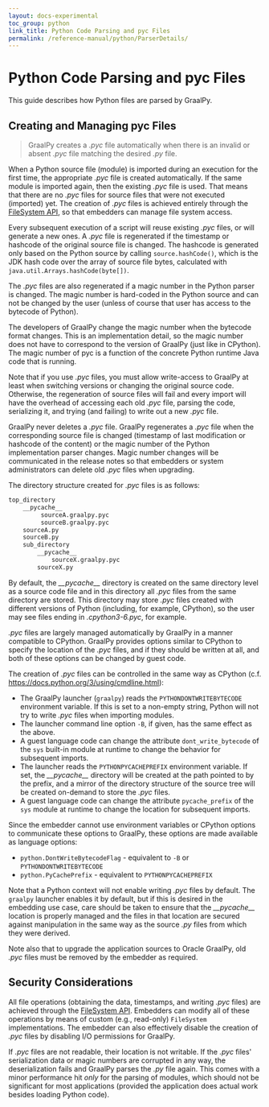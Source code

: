 ```yaml
---
layout: docs-experimental
toc_group: python
link_title: Python Code Parsing and pyc Files
permalink: /reference-manual/python/ParserDetails/
---
```

# Python Code Parsing and pyc Files

This guide describes how Python files are parsed by GraalPy.

## Creating and Managing pyc Files

>GraalPy creates a _.pyc_ file automatically when there is an invalid or absent _.pyc_ file matching the desired _.py_ file.

When a Python source file (module) is imported during an execution for the first time, the appropriate _.pyc_ file is created automatically.
If the same module is imported again, then the existing _.pyc_ file is used.
That means that there are no _.pyc_ files for source files that were not executed (imported) yet.
The creation of _.pyc_ files is achieved entirely through the [FileSystem API](https://www.graalvm.org/sdk/javadoc/org/graalvm/polyglot/io/FileSystem.html), so that embedders can manage file system access.

Every subsequent execution of a script will reuse existing _.pyc_ files, or will generate a new ones.
A _.pyc_ file is regenerated if the timestamp or hashcode of the original source file is changed.
The hashcode is generated only based on the Python source by calling `source.hashCode()`, which is the JDK hash code over the array of source file bytes, calculated with `java.util.Arrays.hashCode(byte[])`.

The _.pyc_ files are also regenerated if a magic number in the Python parser is changed.
The magic number is hard-coded in the Python source and can not be changed by the user (unless of course that user has access to the bytecode of Python).

The developers of GraalPy change the magic number when the bytecode format changes.
This is an implementation detail, so the magic number does not have to correspond to the version of GraalPy (just like in CPython).
The magic number of pyc is a function of the concrete Python runtime Java code that is running.

Note that if you use _.pyc_ files, you must allow write-access to GraalPy at least when switching versions or changing the original source code.
Otherwise, the regeneration of source files will fail and every import will have the overhead of accessing each old _.pyc_ file, parsing the code, serializing it, and trying (and failing) to write out a new _.pyc_ file.

GraalPy never deletes a _.pyc_ file.
GraalPy regenerates a _.pyc_ file when the corresponding source file is changed (timestamp of last modification or hashcode of the content) or the magic number of the Python implementation parser changes.
Magic number changes will be communicated in the release notes so that embedders or system administrators can delete old _.pyc_ files when upgrading.

The directory structure created for _.pyc_ files is as follows:
```python
top_directory
    __pycache__
         sourceA.graalpy.pyc
         sourceB.graalpy.pyc
    sourceA.py
    sourceB.py
    sub_directory
        __pycache__
            sourceX.graalpy.pyc
        sourceX.py
```

By default, the _\_\_pycache\_\__ directory is created on the same directory level as a source code file and in this directory all _.pyc_ files from the same directory are stored.
This directory may store _.pyc_ files created with different versions of Python (including, for example, CPython), so the user may see files ending in _.cpython3-6.pyc_, for example.

_.pyc_ files are largely managed automatically by GraalPy in a manner compatible to CPython. GraalPy provides options similar to CPython to specify the location of the _.pyc_ files, and if they should be written at all, and both of these options can be changed by guest code.

The creation of _.pyc_ files can be controlled in the same way as CPython
(c.f. https://docs.python.org/3/using/cmdline.html):

  * The GraalPy launcher (`graalpy`) reads the `PYTHONDONTWRITEBYTECODE`
    environment variable. If this is set to a non-empty string, Python will not
    try to write _.pyc_ files when importing modules.
  * The launcher command line option `-B`, if given, has the same effect as the
    above.
  * A guest language code can change the attribute `dont_write_bytecode` of the
    `sys` built-in module at runtime to change the behavior for subsequent
    imports.
  * The launcher reads the `PYTHONPYCACHEPREFIX` environment variable. If set,
    the _\_\_pycache\_\__ directory will be created at the path pointed to by the
    prefix, and a mirror of the directory structure of the source tree will be
    created on-demand to store the _.pyc_ files.
  * A guest language code can change the attribute `pycache_prefix` of the `sys`
    module at runtime to change the location for subsequent imports.

Since the embedder cannot use environment variables or CPython options to
communicate these options to GraalPy, these options are made available as language options:

  * `python.DontWriteBytecodeFlag` - equivalent to `-B` or `PYTHONDONTWRITEBYTECODE`
  * `python.PyCachePrefix` - equivalent to `PYTHONPYCACHEPREFIX`


Note that a Python context will not enable writing _.pyc_ files by default.
The `graalpy` launcher enables it by default, but if this is desired in the embedding use case, care should be taken to ensure that the _\_\_pycache\_\__ location is properly managed and the files in that location are secured against manipulation in the same way as the source _.py_ files from which they were derived.

Note also that to upgrade the application sources to Oracle GraalPy, old _.pyc_
files must be removed by the embedder as required.

## Security Considerations

All file operations (obtaining the data, timestamps, and writing _.pyc_ files)
are achieved through the [FileSystem API](https://www.graalvm.org/sdk/javadoc/org/graalvm/polyglot/io/FileSystem.html). Embedders can modify all of these operations by means of custom (e.g., read-only) `FileSystem` implementations.
The embedder can also effectively disable the creation of _.pyc_ files by disabling I/O permissions for GraalPy.

If _.pyc_ files are not readable, their location is not writable.
If the _.pyc_ files' serialization data or magic numbers are corrupted in any way, the deserialization fails and GraalPy parses the _.py_ file again.
This comes with a minor performance hit *only* for the parsing of modules, which should not be significant for most applications (provided the application does actual work besides loading Python code).
